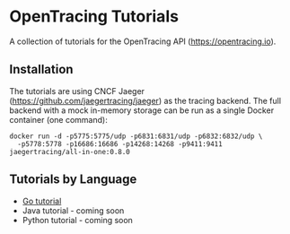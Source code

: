 # OpenTracing Tutorials

A collection of tutorials for the OpenTracing API (https://opentracing.io).

## Installation

The tutorials are using CNCF Jaeger (https://github.com/jaegertracing/jaeger) as the tracing backend.
The full backend with a mock in-memory storage can be run as a single Docker container (one command):

```
docker run -d -p5775:5775/udp -p6831:6831/udp -p6832:6832/udp \
  -p5778:5778 -p16686:16686 -p14268:14268 -p9411:9411 jaegertracing/all-in-one:0.8.0
```

## Tutorials by Language

  * [Go tutorial](./go/)
  * Java tutorial - coming soon
  * Python tutorial - coming soon
